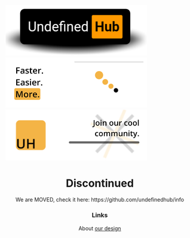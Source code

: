 ![Logo](https://github.com/undefinedhub/.github/blob/6cd6552abc11003f93432eaf75f757350a6a1145/profile/UndefinedImage%20%5BFC19835%5D.png) 
![Part 1](https://github.com/undefinedhub/.github/blob/1d1e1476adb9dc4a3fa87b6e9e569a7b863fee1a/profile/%D0%9D%D0%BE%D0%B2%D1%8B%D0%B9%20%D0%BF%D1%80%D0%BE%D0%B5%D0%BA%D1%82%2042%20%5BE1A81E4%5D.png)
![Part 2](https://github.com/undefinedhub/.github/blob/a588df39a7f8b3804e8401098720b0ce97f01535/profile/%D0%9D%D0%BE%D0%B2%D1%8B%D0%B9%20%D0%BF%D1%80%D0%BE%D0%B5%D0%BA%D1%82%2043%20%5B248ADE9%5D.png)
----
<div align="center">
<h1>Discontinued</h1>
<p>We are MOVED, check it here: https://github.com/undefinedhub/info</p>
<h3>Links</h3>
<p>About <a href="https://github.com">our design</a></p>
</div>
